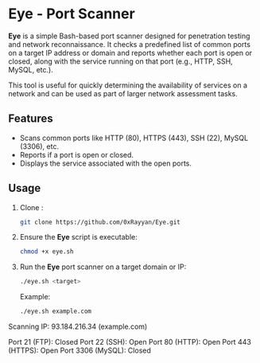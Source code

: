 # Eye - Port Scanner

**Eye** is a simple Bash-based port scanner designed for penetration testing and network reconnaissance. It checks a predefined list of common ports on a target IP address or domain and reports whether each port is open or closed, along with the service running on that port (e.g., HTTP, SSH, MySQL, etc.).

This tool is useful for quickly determining the availability of services on a network and can be used as part of larger network assessment tasks.

## Features
- Scans common ports like HTTP (80), HTTPS (443), SSH (22), MySQL (3306), etc.
- Reports if a port is open or closed.
- Displays the service associated with the open ports.

## Usage

1. Clone :
    ```bash
    git clone https://github.com/0xRayyan/Eye.git
    ```

2. Ensure the **Eye** script is executable:
    ```bash
    chmod +x eye.sh
    ```

3. Run the **Eye** port scanner on a target domain or IP:
    ```bash
    ./eye.sh <target>
    ```

   Example:
   ```bash
   ./eye.sh example.com
Scanning IP: 93.184.216.34 (example.com)

Port 21 (FTP): Closed
Port 22 (SSH): Open
Port 80 (HTTP): Open
Port 443 (HTTPS): Open
Port 3306 (MySQL): Closed

